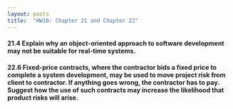 ```yaml
---
layout: posts
title:  "HW18: Chapter 21 and Chapter 22"
---
```

#### 21.4 Explain why an object-oriented approach to software development may not be suitable for real-time systems.
#### 22.6 Fixed-price contracts, where the contractor bids a fixed price to complete a system development, may be used to move project risk from client to contractor. If anything goes wrong, the contractor has to pay. Suggest how the use of such contracts may increase the likelihood that product risks will arise.
